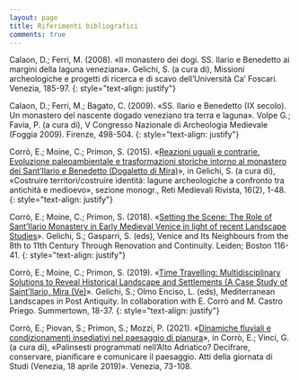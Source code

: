 ```yaml
---
layout: page
title: Riferimenti bibliografici
comments: true
---
```



Calaon, D.; Ferri, M. (2008). «Il monastero dei dogi. SS. Ilario e Benedetto ai
margini della laguna veneziana». Gelichi, S. (a cura di), Missioni archeologiche
e progetti di ricerca e di scavo dell’Università Ca’ Foscari. Venezia, 185-97.
{: style="text-align: justify"}

Calaon, D.; Ferri, M.; Bagato, C. (2009). «SS. Ilario e Benedetto (IX secolo). Un
monastero del nascente dogado veneziano tra terra e laguna». Volpe G.;
Favia, P. (a cura di), V Congresso Nazionale di Archeologia Medievale (Foggia
2009). Firenze, 498-504.
{: style="text-align: justify"}

Corrò, E.; Moine, C.; Primon, S. (2015). «[Reazioni uguali e contrarie. Evoluzione
paleoambientale e trasformazioni storiche intorno al monastero dei Sant’Ilario
e Benedetto (Dogaletto di Mira)](https://doi.org/10.6092/1593-2214/474)», in Gelichi, S. (a cura di), «Costruire
territori/costruire identità: lagune archeologiche a confronto tra antichità
e medioevo», sezione monogr., Reti Medievali Rivista, 16(2), 1-48.
{: style="text-align: justify"}

Corrò, E.; Moine, C.; Primon, S. (2018). «[Setting the Scene: The Role of Sant’Ilario
Monastery in Early Medieval Venice in light of recent Landscape Studies](https://brill.com/view/book/edcoll/9789004353619/B9789004353619_007.xml)».
Gelichi, S.; Gasparri, S. (eds), Venice and Its Neighbours from the 8th to 11th
Century Through Renovation and Continuity. Leiden; Boston 116-41.
{: style="text-align: justify"}

Corrò, E.; Moine, C.; Primon, S. (2019). «[Time Travelling: Multidisciplinary Solutions
to Reveal Historical Landscape and Settlements (A Case Study of
Saint’Ilario, Mira (Ve)](https://doi.org/10.2307/j.ctvndv6wx.6)». Gelichi, S.; Olmo Enciso, L. (eds), Mediterranean Landscapes
in Post Antiquity. In collaboration with E. Corrò and M. Castro Priego.
Summertown, 18-37. 
{: style="text-align: justify"}

Corrò, E.; Piovan, S.; Primon, S.; Mozzi, P. (2021). «[Dinamiche fluviali e condizionamenti insediativi nel paesaggio di pianura](https://edizionicafoscari.unive.it/it/edizioni4/libri/978-88-6969-480-6/)», in Corrò, E.; Vinci, G. (a cura di), «Palinsesti programmati nell’Alto Adriatico?
Decifrare, conservare, pianificare e comunicare il paesaggio. Atti della giornata di Studi (Venezia, 18 aprile 2019)». Venezia, 73-108.


